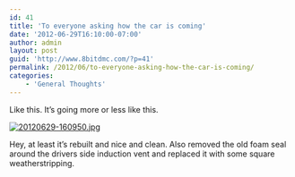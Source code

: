 ```yaml
---
id: 41
title: 'To everyone asking how the car is coming'
date: '2012-06-29T16:10:00-07:00'
author: admin
layout: post
guid: 'http://www.8bitdmc.com/?p=41'
permalink: /2012/06/to-everyone-asking-how-the-car-is-coming/
categories:
    - 'General Thoughts'
---
```


Like this. It’s going more or less like this.

[![20120629-160950.jpg](https://jonnyborbs.github.io/assets/images/2012/06/20120629-160950.jpg)](https://jonnyborbs.github.io/assets/images/2012/06/20120629-160950.jpg)

Hey, at least it’s rebuilt and nice and clean. Also removed the old foam seal around the drivers side induction vent and replaced it with some square weatherstripping.